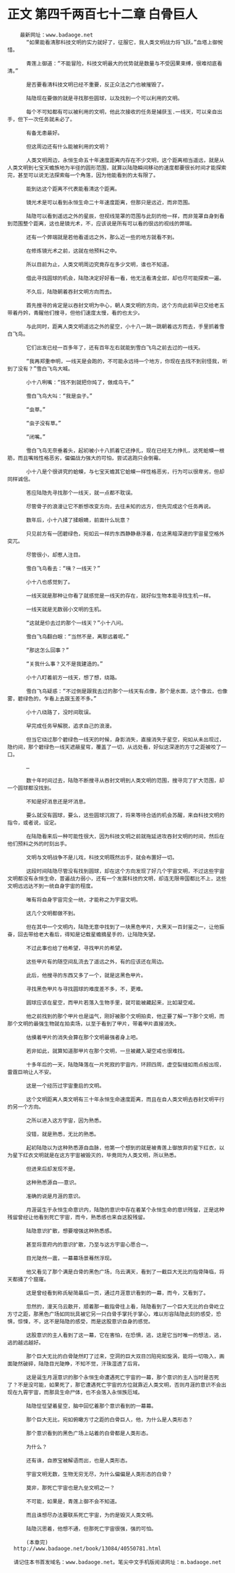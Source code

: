 # 正文 第四千两百七十二章 白骨巨人
        最新网址：www.badaoge.net
          “如果能看清那科技文明的实力就好了，征服它，我人类文明战力将飞跃。”血塔上御惋惜。
      
          青莲上御道：“不能冒险，科技文明最大的优势就是数量与不受因果束缚，很难彻底看清。”
      
          是否要看清科技文明已经不重要，反正众法之门也被摧毁了。
      
          陆隐现在要做的就是寻找那些圆球，以及找到一个可以利用的文明。
      
          每个不可知都有可以被利用的文明，他此次接收的任务是捕获玉.一线天，可以亲自出手，但下一次任务就未必了。
      
          有备无患最好。
      
          但这周边还有什么能被利用的文明？
      
          人类文明周边，永恒生命五十年速度距离内存在不少文明，这个距离相当遥远，就是从人类文明到七宝天蟾族地为半径的圆形范围，就算以陆隐瞬间移动的速度都要很长时间才能探索完，甚至可以说无法探索每一个角落，因为他能看到的太有限了。
      
          能到达这个距离不代表能看清这个距离。
      
          镜光术是可以看到永恒生命二十年速度距离，但那只是远近，而非范围。
      
          陆隐可以看到遥远之外的星辰，但视线笼罩的范围与此刻的他一样，而非笼罩自身到看到范围整个距离，这也是镜光术，不，应该说是所有可以看的很远的视线的弊端。
      
          还有一个弊端就是若他看遥远之外，那么近一些的地方就看不到。
      
          在修炼镜光术之前，这就在他预料之中。
      
          所以目前为止，人类文明周边究竟存在多少文明，谁也不知道。
      
          借此寻找圆球的机会，陆隐决定好好看一看，他无法看清全部，却也尽可能探索一遍。
      
          不久后，陆隐朝着吞封文明方向而去。
      
          首先搜寻的肯定是以吞封文明为中心，朝人类文明的方向，这个方向此前早已交给老五带着丹妗，青醒他们搜寻，但他们速度太慢，看的也太少。
      
          与此同时，距离人类文明遥远之外的星空，小十八一跳一跳朝着远方而去，手里抓着雪白飞鸟。
      
          它们出发已经一百多年了，还有百年左右就能到雪白飞鸟之前去过的一线天。
      
          “我再郑重申明，一线天是会跑的，不可能永远待一个地方，你现在去找不到别怪我，听到了没有？”雪白飞鸟大喊。
      
          小十八咧嘴：“找不到就把你炖了，做成鸟干。”
      
          雪白飞鸟大叫：“我是虫子。”
      
          “虫草。”
      
          “虫子没有草。”
      
          “闭嘴。”
      
          雪白飞鸟无奈垂着头，起初被小十八抓着它还挣扎，现在已经无力挣扎，这死蛤蟆一根筋，而且嘴贱性格恶劣，偏偏战力强大的可怕，尝试逃跑只会倒霉。
      
          小十八是个很讲究的蛤蟆，与七宝天蟾其它蛤蟆一样性格恶劣，行为可以很卑劣，但却同样诚信。
      
          答应陆隐先寻找那个一线天，就一点都不耽误。
      
          尽管骨子的浪漫让它不断想改变方向，去往未知的远方，但先完成这个任务再说。
      
          数年后，小十八揉了揉眼睛，前面什么玩意？
      
          只见前方有一团碧绿色，宛如云一样的东西静静悬浮着，在这黑暗深邃的宇宙星空格外突兀。
      
          尽管很小，却惹人注目。
      
          雪白飞鸟看去：“咦？一线天？”
      
          小十八也感觉到了。
      
          一线天就是那种让你看了就感觉是一线天的存在，就好似生物本能寻找生机一样。
      
          一线天就是无数弱小文明的生机。
      
          “这就是伱去过的那个一线天？”小十八问。
      
          雪白飞鸟翻白眼：“当然不是，离那远着呢。”
      
          “那这怎么回事？”
      
          “关我什么事？又不是我建造的。”
      
          小十八盯着前方一线天，想了想，绕路。
      
          雪白飞鸟疑惑：“不过倒是跟我去过的那个一线天有点像，那个是水面，这个像云，也像雾，碧绿色的，乍看上去跟玉差不多。”
      
          小十八绕路了，没时间耽误。
      
          早完成任务早解脱，追求自己的浪漫。
      
          但当它绕过那个碧绿色一线天的时候，身影消失，直接消失于星空，宛如从未出现过，隐约间，那个碧绿色一线天遮蔽星穹，覆盖了一切，从远处看，好似这深邃的方寸之距被咬了一口。
      
          …
      
          数十年时间过去，陆隐不断搜寻从吞封文明到人类文明的范围，搜寻完了扩大范围，却一个圆球都没找到。
      
          不知是好消息还是坏消息。
      
          要么就没有圆球，要么，这些圆球沉寂了，将来等待合适的机会苏醒，来自科技文明的指令，或者说，设定。
      
          在陆隐看来后一种可能性很大，因为科技文明之前就拖延进攻吞封文明的时间，然后在他们预料之外的时刻出手。
      
          文明与文明战争不是儿戏，科技文明既然出手，就会布置好一切。
      
          这段时间陆隐尽管没有找到圆球，却在这个方向发现了好几个宇宙文明，不过这些宇宙文明都没有永恒生命，普遍战力弱小，还有一个发展科技的文明，却连无限帝国都比不上，这些文明远远达不到一统自身宇宙的程度。
      
          唯有将自身宇宙完全一统，才能称之为宇宙文明。
      
          这几个文明都做不到。
      
          但在其中一个文明内，陆隐无意中找到了一块黑色甲片，大黑天一百封鉴之一，让他振奋，回去带给老大看后，得知是记载星蟾摘星手的，让陆隐失望。
      
          不过此事也给了他希望，寻找甲片的希望。
      
          这些甲片有的随空间乱流去了遥远之外，有的应该还在周边。
      
          此后，他搜寻的东西又多了一个，就是这黑色甲片。
      
          寻找黑色甲片与寻找圆球的难度差不多，不，更难。
      
          圆球应该在星空，而甲片若落入生物手里，就可能被藏起来，比如凝空戒。
      
          他之前找到的那个甲片也是运气，刚好被那个文明拍卖，他正要了解一下那个文明，而那个文明的最强生物就在拍卖场，以至于看到了甲片，带着甲片直接消失。
      
          估摸着甲片的消失会算在那个文明最强者身上吧。
      
          若非如此，就算知道那甲片在那个文明，一旦被藏入凝空戒也很难找。
      
          十多年后的一天，陆隐降落在一片死寂的宇宙内，环顾四周，虚空裂缝如雨点般出现，雷霆巨响让人不安。
      
          这是一个经历过宇宙重启的文明。
      
          这个文明距离人类文明有三十年永恒生命速度距离，而且在自人类文明去吞封文明平行的另一个方向。
      
          之所以进入这方宇宙，因为熟悉。
      
          没错，就是熟悉，无比的熟悉。
      
          起初陆隐以为这种熟悉源自血脉，他第一个想到的就是被青莲上御放弃的星下红衣，以为星下红衣文明就是在这方宇宙被毁灭的，毕竟同为人类文明，所以熟悉。
      
          但进来后却发现不是。
      
          这种熟悉源自——意识。
      
          准确的说是月涯的意识。
      
          月涯诞生于永恒生命意识内，陆隐的意识中存在着某个永恒生命的意识残留，正是这种残留曾经让他看到死亡宇宙，而今，熟悉感也来自这股残留。
      
          陆隐意识扩散，想要增强这种熟悉感。
      
          甚至将意府内的意识扩散，乃至与这方宇宙心愿合一。
      
          目光陡然一震，一幕幕场景蓦然浮现。
      
          他又看见了那个满是白骨的黑色广场，乌云满天，看到了一截巨大无比的指骨降临，将天都捅了个窟窿。
      
          这是曾经看到称氏秘简最后一页，通过月涯意识看到的一幕，而今，又看到了。
      
          忽然的，漫天乌云散开，顺着那一截指骨往上看，陆隐看到了一个巨大无比的白骨屹立方寸之距，那黑色广场如同玩具被它另一只白骨手掌托于掌心，难以形容陆隐此刻的感受，恐惧，惊悚，不，这不是陆隐的感受，而是这股意识自身的感觉。
      
          这股意识的主人看到了这一幕，它在害怕，在恐惧，逃，这是它当时唯一的想法，逃，逃的越远越好。
      
          那个巨大无比的白骨陡然盯了过来，空洞的巨大双目凹陷宛如旋涡，能将一切吸入，画面陡然破碎，陆隐目光陡睁，不知不觉，汗珠湿透了后背。
      
          这是诞生月涯意识的那个永恒生命遭遇死亡宇宙的一幕，那个意识的主人当时是否死了？不是没可能，如果死了，那它遭遇死亡宇宙的方位就靠近人类文明，否则月涯的意识不会出现在九霄宇宙，而那具生命尸体，也不会落入永恒族厄域。
      
          陆隐怔怔望着星空，脑中回忆着那个意识看到的一幕幕。
      
          那个巨大无比，宛如俯瞰方寸之距的白骨巨人，他，为什么是人类形态？
      
          那个意识看到的黑色广场上站着的白骨都是人类形态。
      
          为什么？
      
          还有诛，自原宝被解语而出，也是人类形态。
      
          宇宙文明无数，生物无穷无尽，为什么偏偏是人类形态的白骨？
      
          莫非，那死亡宇宙也是九垒文明之一？
      
          不可能，如果是，青莲上御不会不知道。
      
          而且诛想尽办法要联系死亡宇宙，为的是毁灭人类文明。
      
          陆隐沉思着，他想不通，但那死亡宇宙很强，强的可怕。
      
          (本章完)
      http://www.badaoge.net/book/13084/40550781.html
      
      请记住本书首发域名：www.badaoge.net。笔尖中文手机版阅读网址：m.badaoge.net